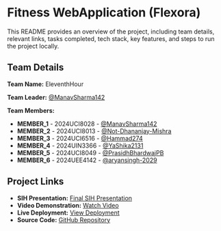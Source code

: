 # Fitness WebApplication (Flexora)

This README provides an overview of the project, including team details, relevant links, tasks completed, tech stack, key features, and steps to run the project locally.

## Team Details

**Team Name:** EleventhHour

**Team Leader:** [@ManavSharma142](https://github.com/ManavSharma142)

**Team Members:**

- **MEMBER_1** - 2024UCI8028 - [@ManavSharma142](https://github.com/ManavSharma142)
- **MEMBER_2** - 2024UCI8013 - [@Not-Dhananjay-Mishra](https://github.com/Not-Dhananjay-Mishra)
- **MEMBER_3** - 2024UCI6516 - [@Hammad274](https://github.com/Hammad274)
- **MEMBER_4** - 2024UIN3366 - [@YaShika2131](https://github.com/YaShika2131)
- **MEMBER_5** - 2024UCI8049 - [@PrasidhBhardwajPB](https://github.com/PrasidhBhardwajPB)
- **MEMBER_6** - 2024UEE4142 - [@aryansingh-2029](https://github.com/aryansingh-2029)

## Project Links

- **SIH Presentation:** [Final SIH Presentation](https://github.com/ManavSharma142/EleventhHour_SIHProject/blob/main/files/SIHPPT.pptx)
- **Video Demonstration:** [Watch Video](https://youtu.be/CJlPYOPFoWY?si=FIh_WcMn59BFOwre)
- **Live Deployment:** [View Deployment](https://flexora-eleventhour.vercel.app/)
- **Source Code:** [GitHub Repository](https://github.com/ManavSharma142/EleventhHour_SIHProject/tree/main/code)
